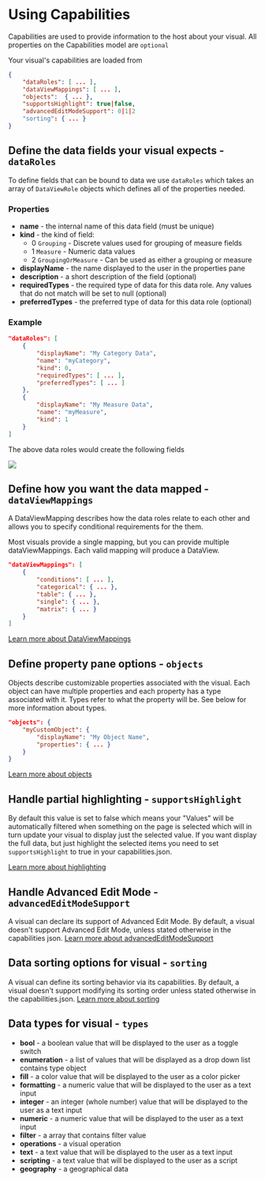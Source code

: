 # Using Capabilities

Capabilities are used to provide information to the host about your visual. All properties on the Capabilities model are ```optional```

Your visual's capabilities are loaded from

```json
{
    "dataRoles": [ ... ],
    "dataViewMappings": [ ... ],
    "objects":  { ... },
    "supportsHighlight": true|false,
	"advancedEditModeSupport": 0|1|2
    "sorting": { ... }
}

```


## Define the data fields your visual expects - `dataRoles`

To define fields that can be bound to data we use `dataRoles` which takes an array of `DataViewRole` objects which defines all of the properties needed.

### Properties

* **name** - the internal name of this data field (must be unique)
* **kind** - the kind of field:
    * 0 `Grouping` - Discrete values used for grouping of measure fields
    * 1 `Measure` - Numeric data values 
    * 2 `GroupingOrMeasure` - Can be used as either a grouping or measure
* **displayName** - the name displayed to the user in the properties pane
* **description** - a short description of the field (optional)
* **requiredTypes** - the required type of data for this data role. Any values that do not match will be set to null (optional)
* **preferredTypes** - the preferred type of data for this data role (optional)

### Example

```json
"dataRoles": [
    {
        "displayName": "My Category Data",
        "name": "myCategory",
        "kind": 0,
        "requiredTypes": [ ... ],
        "preferredTypes": [ ... ]
    },
    {
        "displayName": "My Measure Data",
        "name": "myMeasure",
        "kind": 1
    }
]
```

The above data roles would create the following fields

![](../images/DataRoleDisplay.png)


## Define how you want the data mapped - `dataViewMappings`

A DataViewMapping describes how the data roles relate to each other and allows you to specify conditional requirements for the them.

Most visuals provide a single mapping, but you can provide multiple dataViewMappings. Each valid mapping will produce a DataView. 

```json
"dataViewMappings": [
    {
        "conditions": [ ... ],
        "categorical": { ... },
        "table": { ... },
        "single": { ... },
        "matrix": { ... }
    }
]
```

[Learn more about DataViewMappings](DataViewMappings.md)


## Define property pane options - `objects`

Objects describe customizable properties associated with the visual.
Each object can have multiple properties and each property has a type associated with it.
Types refer to what the property will be. See below for more information about types.

```json
"objects": {
    "myCustomObject": {
        "displayName": "My Object Name",
        "properties": { ... }
    }
}
```

[Learn more about objects](Objects.md)

## Handle partial highlighting - `supportsHighlight`

By default this value is set to false which means your "Values" will be automatically filtered when something on the page is selected which will in turn update your visual to display just the selected value. If you want display the full data, but just highlight the selected items you need to set `supportsHighlight` to true in your capabilities.json.

[Learn more about highlighting](Highlighting.md)

## Handle Advanced Edit Mode - `advancedEditModeSupport`

A visual can declare its support of Advanced Edit Mode.
By default, a visual doesn't support Advanced Edit Mode, unless stated otherwise in the capabilities json.
[Learn more about advancedEditModeSupport](AdvancedEditMode.md)

## Data sorting options for visual - `sorting`

A visual can define its sorting behavior via its capabilities.
By default, a visual doesn't support modifying its sorting order unless stated otherwise in the capabilities.json.
[Learn more about sorting](Sorting.md)

## Data types for visual - `types`

* **bool** - a boolean value that will be displayed to the user as a toggle switch
* **enumeration** - a list of values that will be displayed as a drop down list contains type object  
* **fill** - a color value that will be displayed to the user as a color picker
* **formatting** - a numeric value that will be displayed to the user as a text input
* **integer** - an integer (whole number) value that will be displayed to the user as a text input
* **numeric** - a numeric value that will be displayed to the user as a text input
* **filter** - a array that contains filter value
* **operations** - a visual operation
* **text** - a text value that will be displayed to the user as a text input
* **scripting** - a text value that will be displayed to the user as a script
* **geography** - a geographical data